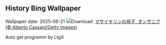 ## History Bing Wallpaper
Wallpaper date: 2025-06-21
![](https://www.bing.com/th?id=OHR.SerengetiGiraffe_JA-JP9470836014_UHD.jpg&w=1000)Download: [マサイキリンの母子, タンザニア (© Alberto Cassani/Getty Images)](https://www.bing.com/th?id=OHR.SerengetiGiraffe_JA-JP9470836014_UHD.jpg)

Auto get programm by LtgX
